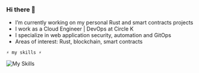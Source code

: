 ### Hi there 👋

- I’m currently working on my personal Rust and smart contracts projects
- I work as a Cloud Engineer | DevOps at Circle K
- I specialize in web application security, automation and GitOps
- Areas of interest: Rust, blockchain, smart contracts

`⚡ my skills ⚡`

![My Skills](https://skillicons.dev/icons?i=linux,py,ts,solidity,rust,dotnet,angular,kubernetes,docker,azure,terraform&theme=light)
<!--
**teodorstupnicki/teodorstupnicki** is a ✨ _special_ ✨ repository because its `README.md` (this file) appears on your GitHub profile.

Here are some ideas to get you started:

- 🔭 I’m currently working on ...
- 🌱 I’m currently learning ...
- 👯 I’m looking to collaborate on ...
- 🤔 I’m looking for help with ...
- 💬 Ask me about ...
- 📫 How to reach me: ...
- 😄 Pronouns: ...
- ⚡ Fun fact: ...
-->
